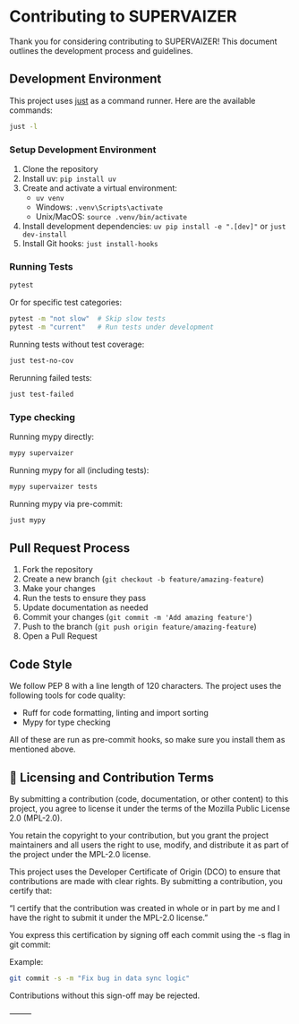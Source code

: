 # Contributing to SUPERVAIZER

Thank you for considering contributing to SUPERVAIZER! This document outlines the development process and guidelines.

## Development Environment

This project uses [just](https://github.com/casey/just) as a command runner. Here are the available commands:

```bash
just -l
```

### Setup Development Environment

1. Clone the repository
2. Install uv: `pip install uv`
3. Create and activate a virtual environment:
   - `uv venv`
   - Windows: `.venv\Scripts\activate`
   - Unix/MacOS: `source .venv/bin/activate`
4. Install development dependencies: `uv pip install -e ".[dev]"` or `just dev-install`
5. Install Git hooks: `just install-hooks`

### Running Tests

```bash
pytest
```

Or for specific test categories:

```bash
pytest -m "not slow"  # Skip slow tests
pytest -m "current"   # Run tests under development
```

Running tests without test coverage:

```bash
just test-no-cov
```

Rerunning failed tests:

```bash
just test-failed
```

### Type checking

Running mypy directly:

```bash
mypy supervaizer
```

Running mypy for all (including tests):

```bash
mypy supervaizer tests
```

Running mypy via pre-commit:

```bash
just mypy
```

## Pull Request Process

1. Fork the repository
2. Create a new branch (`git checkout -b feature/amazing-feature`)
3. Make your changes
4. Run the tests to ensure they pass
5. Update documentation as needed
6. Commit your changes (`git commit -m 'Add amazing feature'`)
7. Push to the branch (`git push origin feature/amazing-feature`)
8. Open a Pull Request

## Code Style

We follow PEP 8 with a line length of 120 characters. The project uses the following tools for code quality:

- Ruff for code formatting, linting and import sorting
- Mypy for type checking

All of these are run as pre-commit hooks, so make sure you install them as mentioned above.



## 🔐 Licensing and Contribution Terms

By submitting a contribution (code, documentation, or other content) to this project, you agree to license it under the terms of the Mozilla Public License 2.0 (MPL-2.0).

You retain the copyright to your contribution, but you grant the project maintainers and all users the right to use, modify, and distribute it as part of the project under the MPL-2.0 license.

This project uses the Developer Certificate of Origin (DCO) to ensure that contributions are made with clear rights. By submitting a contribution, you certify that:

“I certify that the contribution was created in whole or in part by me and I have the right to submit it under the MPL-2.0 license.”

You express this certification by signing off each commit using the -s flag in git commit:

Example:

```bash
git commit -s -m "Fix bug in data sync logic"
```


Contributions without this sign-off may be rejected.

⸻
